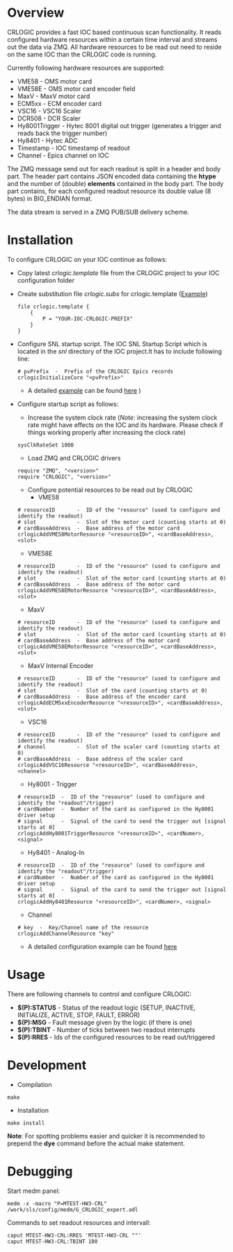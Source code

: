 # Overview
CRLOGIC provides a fast IOC based continuous scan functionality. It reads configured hardware resources within a certain
time interval and streams out the data via ZMQ. All hardware resources to be read out need to reside on the same IOC than the CRLOGIC code is running.


Currently following hardware resources are supported:

  * VME58 - OMS motor card
  * VME58E - OMS motor card encoder field
  * MaxV - MaxV motor card
  * ECM5xx - ECM encoder card
  * VSC16 - VSC16 Scaler
  * DCR508 - DCR Scaler
  * Hy8001Trigger - Hytec 8001 digital out trigger (generates a trigger and reads back the trigger number)
  * Hy8401 - Hytec ADC
  * Timestamp - IOC timestamp of readout
  * Channel - Epics channel on IOC 

The ZMQ message send out for each readout is split in a header and body part. The header part contains JSON encoded data containing the __htype__ and the number of (double) __elements__
contained in the body part. The body part contains, for each configured readout resource its double value (8 bytes) in BIG_ENDIAN format.

The data stream is served in a ZMQ PUB/SUB delivery scheme.


# Installation
To configure CRLOGIC on your IOC continue as follows:

  * Copy latest _crlogic.template_ file from the CRLOGIC project to your IOC configuration folder
  * Create substitution file _crlogic.subs_ for crlogic.template ([Example](doc/EXAMPLE_crlogic.subs))
 
	```
	file crlogic.template {
		{
			P = "YOUR-IOC-CRLOGIC-PREFIX"
		} 
	} 
	```

  * Configure SNL startup script. The IOC SNL Startup Script which is located in the *snl* directory of the IOC project.It has to include following line:

	```
	# pvPrefix  -  Prefix of the CRLOGIC Epics records
	crlogicInitializeCore "<pvPrefix>"
	```
  
    * A detailed [example](doc/EXAMPLE_snl_startup.script) can be found [here](doc/EXAMPLE_snl_startup.script) )

  * Configure startup script as follows:
    * Increase the system clock rate (*Note*: increasing the system clock rate might have effects on the IOC and its hardware. Please check if things working properly after increasing the clock rate)
    
	```
	sysClkRateSet 1000
	```
    
    * Load ZMQ and CRLOGIC drivers
    
	```
	require "ZMQ", "<version>"
	require "CRLOGIC", "<version>"
	```
    
    * Configure potential resources to be read out by CRLOGIC
      * VME58
      
	```
	# resourceID       -  ID of the "resource" (used to configure and identify the readout)
	# slot             -  Slot of the motor card (counting starts at 0)
	# cardBaseAddress  -  Base address of the motor card
	crlogicAddVME58MotorResource "<resourceID>", <cardBaseAddress>, <slot>
	```
      
      * VME58E
      
	```
	# resourceID       -  ID of the "resource" (used to configure and identify the readout)
	# slot             -  Slot of the motor card (counting starts at 0)
	# cardBaseAddress  -  Base address of the motor card
	crlogicAddVME58EMotorResource "<resourceID>", <cardBaseAddress>, <slot>
	```
      
      * MaxV
      
	```
	# resourceID       -  ID of the "resource" (used to configure and identify the readout)
	# slot             -  Slot of the motor card (counting starts at 0)
	# cardBaseAddress  -  Base address of the motor card
	crlogicAddVME58EMotorResource "<resourceID>", <cardBaseAddress>, <slot>
	```
      * MaxV Internal Encoder
      
	```
	# resourceID       -  ID of the "resource" (used to configure and identify the readout)
	# slot             -  Slot of the card (counting starts at 0)
	# cardBaseAddress  -  Base address of the encoder card
	crlogicAddECM5xxEncoderResource "<resourceID>", <cardBaseAddress>, <slot>
	```

      * VSC16
      
	```
	# resourceID       -  ID of the "resource" (used to configure and identify the readout)
	# channel          -  Slot of the scaler card (counting starts at 0)
	# cardBaseAddress  -  Base address of the scaler card
	crlogicAddVSC16Resource "<resourceID>", <cardBaseAddress>, <channel>
	```

      * Hy8001 - Trigger
      
	```
	# resourceID  -  ID of the "resource" (used to configure and identify the "readout"/trigger)
	# cardNumber  -  Number of the card as configured in the Hy8001 driver setup
	# signal      -  Signal of the card to send the trigger out [signal starts at 0]
	crlogicAddHy8001TriggerResource "<resourceID>", <cardNumer>, <signal>
	```

      * Hy8401 - Analog-In
      
	```
	# resourceID  -  ID of the "resource" (used to configure and identify the "readout"/trigger)
	# cardNumber  -  Number of the card as configured in the Hy8001 driver setup
	# signal      -  Signal of the card to send the trigger out [signal starts at 0]
	crlogicAddHy8401Resource "<resourceID>", <cardNumer>, <signal>
	```
      
      * Channel
      
	```
	# key  -  Key/Channel name of the resource
	crlogicAddChannelResource "key"
	```

      * A detailed configuration example can be found [here](doc/EXAMPLE_startup.script)

# Usage
There are following channels to control and configure CRLOGIC:

  * __$(P):STATUS__ - Status of the readout logic (SETUP, INACTIVE, INITIALIZE, ACTIVE, STOP, FAULT, ERROR)
  * __$(P):MSG__ - Fault message given by the logic (if there is one)	 
  * __$(P):TBINT__ - Number of ticks between two readout interrupts
  * __$(P):RRES__ - Ids of the configured resources to be read out/triggered

# Development


* Compilation

```
make
```

* Installation

```
make install
```

__Note__: For spotting problems easier and quicker it is recommended to prepend the __dye__ command before the actual make statement.

# Debugging
Start medm panel:
```
medm -x -macro "P=MTEST-HW3-CRL" /work/sls/config/medm/G_CRLOGIC_expert.adl
```

Commands to set readout resources and intervall:

```
caput MTEST-HW3-CRL:RRES 'MTEST-HW3-CRL ""'
caput MTEST-HW3-CRL:TBINT 100
```

